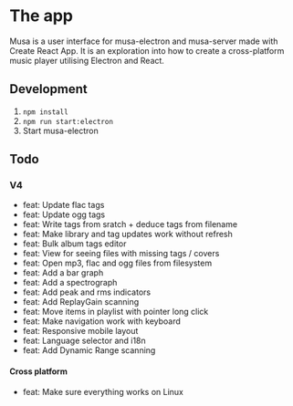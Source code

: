 # The app

Musa is a user interface for musa-electron and musa-server made with Create React App.
It is an exploration into how to create a cross-platform music player
utilising Electron and React.

## Development

1. `npm install`
2. `npm run start:electron`
3. Start musa-electron

## Todo

### V4

- feat: Update flac tags
- feat: Update ogg tags
- feat: Write tags from sratch + deduce tags from filename
- feat: Make library and tag updates work without refresh
- feat: Bulk album tags editor
- feat: View for seeing files with missing tags / covers
- feat: Open mp3, flac and ogg files from filesystem
- feat: Add a bar graph
- feat: Add a spectrograph
- feat: Add peak and rms indicators
- feat: Add ReplayGain scanning
- feat: Move items in playlist with pointer long click
- feat: Make navigation work with keyboard
- feat: Responsive mobile layout
- feat: Language selector and i18n
- feat: Add Dynamic Range scanning

#### Cross platform

- feat: Make sure everything works on Linux
